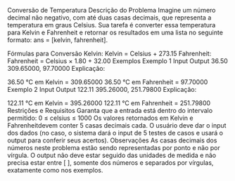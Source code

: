 Conversão de Temperatura
Descrição do Problema
Imagine um número decimal não negativo, com até duas casas decimais, que representa a temperatura em graus Celsius. Sua tarefa é converter essa temperatura para Kelvin e Fahrenheit e retornar os resultados em uma lista no seguinte formato: ans = [kelvin, fahrenheit].

Fórmulas para Conversão
Kelvin: Kelvin = Celsius + 273.15
Fahrenheit: Fahrenheit = Celsius × 1.80 + 32.00
Exemplos
Exemplo 1
Input	Output
36.50	309.65000, 97.70000
Explicação:

36.50 °C em Kelvin = 309.65000
36.50 °C em Fahrenheit = 97.70000
Exemplo 2
Input	Output
122.11	395.26000, 251.79800
Explicação:

122.11 °C em Kelvin = 395.26000
122.11 °C em Fahrenheit = 251.79800
Restrições e Requisitos
Garanta que a entrada está dentro do intervalo permitido: 0 ≤ celsius ≤ 1000
Os valores retornados em Kelvin e Fahrenheitdevem conter 5 casas decimais cada.
O usuário deve dar o input dos dados (no caso, o sistema dará o input de 5 testes de casos e usará o output para conferir seus acertos).
Observações
As casas decimais dos números neste problema estão sendo representadas por ponto e não por vírgula.
O output não deve estar seguido das unidades de medida e não precisa estar entre [ ], somente dos números e separados por vírgulas, exatamente como nos exemplos.
